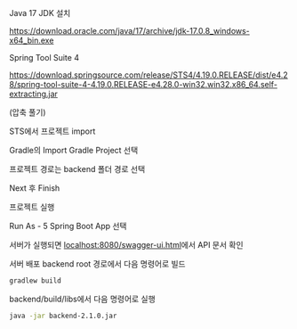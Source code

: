 Java 17 JDK 설치

https://download.oracle.com/java/17/archive/jdk-17.0.8_windows-x64_bin.exe

Spring Tool Suite 4

https://download.springsource.com/release/STS4/4.19.0.RELEASE/dist/e4.28/spring-tool-suite-4-4.19.0.RELEASE-e4.28.0-win32.win32.x86_64.self-extracting.jar

(압축 풀기)

STS에서 프로젝트 import

Gradle의 Import Gradle Project 선택

프로젝트 경로는 backend 폴더 경로 선택

Next 후 Finish


프로젝트 실행

Run As - 5 Spring Boot App 선택

서버가 실행되면 [localhost:8080/swagger-ui.html](http://localhost:8080/swagger-ui.html)에서 API 문서 확인

서버 배포
backend root 경로에서 다음 명령어로 빌드
```bash
gradlew build
```
backend/build/libs에서 다음 명령어로 실행
```bash
java -jar backend-2.1.0.jar
```
